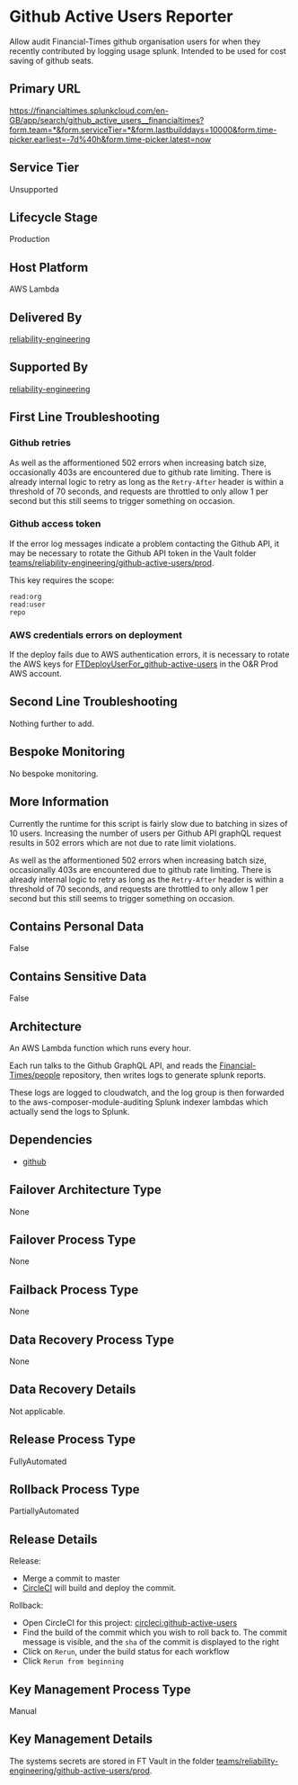 <!--
    Written in the format prescribed by https://github.com/Financial-Times/runbook.md.
    Any future edits should abide by this format.
-->

# Github Active Users Reporter

Allow audit Financial-Times github organisation users for when they recently contributed by logging usage splunk. Intended to be used for cost saving of github seats.

## Primary URL

<https://financialtimes.splunkcloud.com/en-GB/app/search/github_active_users__financialtimes?form.team=*&form.serviceTier=*&form.lastbuilddays=10000&form.time-picker.earliest=-7d%40h&form.time-picker.latest=now>

## Service Tier

Unsupported

## Lifecycle Stage

Production

## Host Platform

AWS Lambda

## Delivered By

[reliability-engineering](https://biz-ops.in.ft.com/Team/reliability-engineering)

## Supported By

[reliability-engineering](https://biz-ops.in.ft.com/Team/reliability-engineering)

## First Line Troubleshooting

### Github retries

As well as the afformentioned 502 errors when increasing batch size, occasionally 403s are encountered due to github rate limiting. There is already internal logic to retry as long as the `Retry-After` header is within a threshold of 70 seconds, and requests are throttled to only allow 1 per second but this still seems to trigger something on occasion.

### Github access token

If the error log messages indicate a problem contacting the Github API, it may be necessary to rotate the Github API token in the Vault folder [teams/reliability-engineering/github-active-users/prod](https://vault.in.ft.com:8080/ui/vault/secrets/secret/show/teams/reliability-engineering/github-active-users/prod).

This key requires the scope:

```text
read:org
read:user
repo
```

### AWS credentials errors on deployment

If the deploy fails due to AWS authentication errors, it is necessary to rotate the AWS keys for [FTDeployUserFor_github-active-users](https://console.aws.amazon.com/iam/home?region=eu-west-1#/users/FTDeployUserFor_github-active-users) in the O&R Prod AWS account.

## Second Line Troubleshooting

Nothing further to add.

## Bespoke Monitoring

No bespoke monitoring.

## More Information

Currently the runtime for this script is fairly slow due to batching in sizes of 10 users. Increasing the number of users per Github API graphQL request results in 502 errors which are not due to rate limit violations.

As well as the afformentioned 502 errors when increasing batch size, occasionally 403s are encountered due to github rate limiting. There is already internal logic to retry as long as the `Retry-After` header is within a threshold of 70 seconds, and requests are throttled to only allow 1 per second but this still seems to trigger something on occasion.

## Contains Personal Data

False

## Contains Sensitive Data

False

## Architecture

An AWS Lambda function which runs every hour.

Each run talks to the Github GraphQL API, and reads the [Financial-Times/people](https://github.com/Financial-Times/people) repository, then writes logs to generate splunk reports.

These logs are logged to cloudwatch, and the log group is then forwarded to the aws-composer-module-auditing Splunk indexer lambdas which actually send the logs to Splunk.

## Dependencies

-   [github](https://biz-ops.in.ft.com/System/github)

## Failover Architecture Type

None

## Failover Process Type

None

## Failback Process Type

None

## Data Recovery Process Type

None

## Data Recovery Details

Not applicable.

## Release Process Type

FullyAutomated

## Rollback Process Type

PartiallyAutomated

## Release Details

Release:

-   Merge a commit to master
-   [CircleCI](https://circleci.com/gh/Financial-Times/workflows/github-active-users) will build and deploy the commit.

Rollback:

-   Open CircleCI for this project: [circleci:github-active-users](https://circleci.com/gh/Financial-Times/workflows/github-active-users)
-   Find the build of the commit which you wish to roll back to. The commit message is visible, and the `sha` of the commit is displayed to the right
-   Click on `Rerun`, under the build status for each workflow
-   Click `Rerun from beginning`

## Key Management Process Type

Manual

## Key Management Details

The systems secrets are stored in FT Vault in the folder [teams/reliability-engineering/github-active-users/prod](https://vault.in.ft.com:8080/ui/vault/secrets/secret/show/teams/reliability-engineering/github-active-users/prod).
